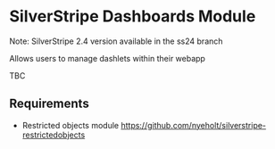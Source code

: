 # SilverStripe Dashboards Module

Note: SilverStripe 2.4 version available in the ss24 branch

Allows users to manage dashlets within their webapp

TBC

## Requirements
* Restricted objects module https://github.com/nyeholt/silverstripe-restrictedobjects
